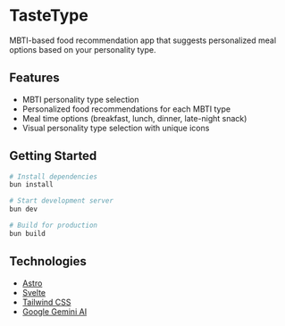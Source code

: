 # TasteType

MBTI-based food recommendation app that suggests personalized meal options based on your personality type.

## Features

- MBTI personality type selection
- Personalized food recommendations for each MBTI type
- Meal time options (breakfast, lunch, dinner, late-night snack)
- Visual personality type selection with unique icons

## Getting Started

```bash
# Install dependencies
bun install

# Start development server
bun dev

# Build for production
bun build
```

## Technologies

- [Astro](https://astro.build)
- [Svelte](https://svelte.dev)
- [Tailwind CSS](https://tailwindcss.com)
- [Google Gemini AI](https://ai.google.dev/)
